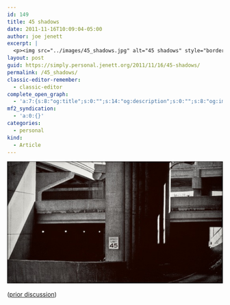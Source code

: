 ```yaml
---
id: 149
title: 45 shadows
date: 2011-11-16T10:09:04-05:00
author: joe jenett
excerpt: |
  <p><img src="../images/45_shadows.jpg" alt="45 shadows" style="border:none;" /></p>
layout: post
guid: https://simply.personal.jenett.org/2011/11/16/45-shadows/
permalink: /45_shadows/
classic-editor-remember:
  - classic-editor
complete_open_graph:
  - 'a:7:{s:8:"og:title";s:0:"";s:14:"og:description";s:0:"";s:8:"og:image";s:0:"";s:7:"og:type";s:0:"";s:12:"twitter:card";s:7:"summary";s:19:"twitter:description";s:0:"";s:15:"twitter:creator";s:0:"";}'
mf2_syndication:
  - 'a:0:{}'
categories:
  - personal
kind:
  - Article
---
```

<img src="../images/45_shadows.jpg" alt="45 shadows" style="border:none;" />

([prior discussion](https://disqus.com/home/discussion/jenettsimplypersonal/jenettsimplypersonal_45_shadows/))